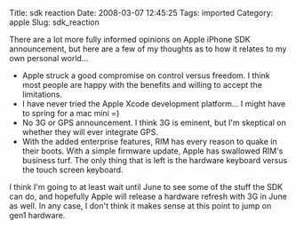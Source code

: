 Title: sdk reaction
Date: 2008-03-07 12:45:25
Tags: imported
Category: apple
Slug: sdk_reaction

There are a lot more fully informed opinions on Apple iPhone SDK announcement, but here are a few of my thoughts as to how it relates to my own personal world...

<ul>
	<li>Apple struck a good compromise on control versus freedom.  I think most people are happy with the benefits and willing to accept the limitations.</li>
	<li>I have never tried the Apple Xcode development platform... I might have to spring for a mac mini =)</li>
	<li>No 3G or GPS announcement.  I think 3G is eminent, but I'm skeptical on whether they will ever integrate GPS.</li>
	<li>With the added enterprise features, RIM has every reason to quake in their boots.  With a simple firmware update, Apple has swallowed RIM's business turf.  The only thing that is left is the hardware keyboard versus the touch screen keyboard.</li>
</ul>

I think I'm going to at least wait until June to see some of the stuff the SDK can do, and hopefully Apple will release a hardware refresh with 3G in June as well.  In any case, I don't think it makes sense at this point to jump on gen1 hardware.
